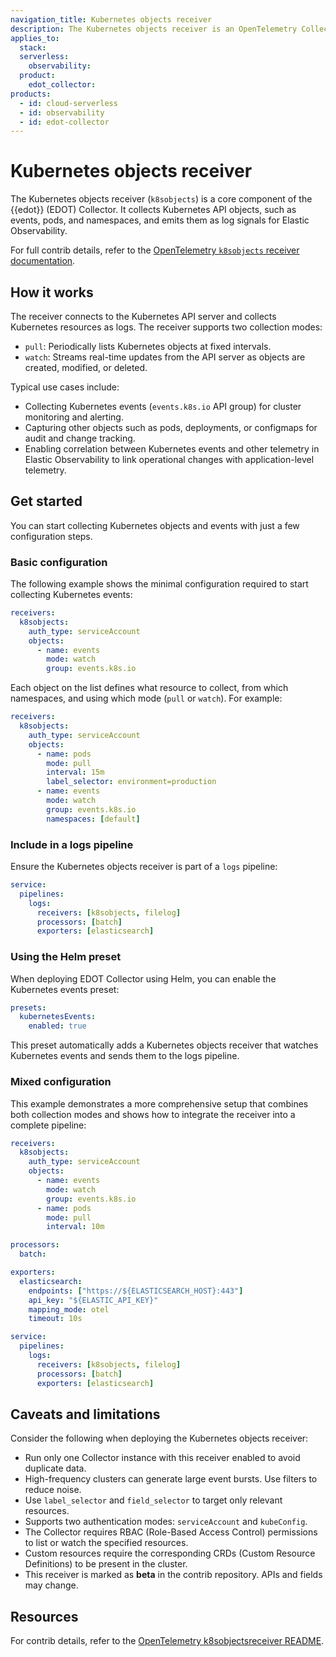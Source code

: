 ```yaml
---
navigation_title: Kubernetes objects receiver
description: The Kubernetes objects receiver is an OpenTelemetry Collector component that collects Kubernetes API objects and events for Elastic Observability through the EDOT Collector.
applies_to:
  stack:
  serverless:
    observability:
  product:
    edot_collector:
products:
  - id: cloud-serverless
  - id: observability
  - id: edot-collector
---
```


# Kubernetes objects receiver

The Kubernetes objects receiver (`k8sobjects`) is a core component of the {{edot}} (EDOT) Collector. It collects Kubernetes API objects, such as events, pods, and namespaces, and emits them as log signals for Elastic Observability.

For full contrib details, refer to the [OpenTelemetry `k8sobjects` receiver documentation](https://github.com/open-telemetry/opentelemetry-collector-contrib/tree/main/receiver/k8sobjectsreceiver).


## How it works

The receiver connects to the Kubernetes API server and collects Kubernetes resources as logs. The receiver supports two collection modes: 

* `pull`: Periodically lists Kubernetes objects at fixed intervals.
* `watch`: Streams real-time updates from the API server as objects are created, modified, or deleted.

Typical use cases include:

* Collecting Kubernetes events (`events.k8s.io` API group) for cluster monitoring and alerting.
* Capturing other objects such as pods, deployments, or configmaps for audit and change tracking.
* Enabling correlation between Kubernetes events and other telemetry in Elastic Observability to link operational changes with application-level telemetry.


## Get started

You can start collecting Kubernetes objects and events with just a few configuration steps.

### Basic configuration

The following example shows the minimal configuration required to start collecting Kubernetes events:

```yaml
receivers:
  k8sobjects:
    auth_type: serviceAccount
    objects:
      - name: events
        mode: watch
        group: events.k8s.io
```

Each object on the list defines what resource to collect, from which namespaces, and using which mode (`pull` or `watch`). For example:

```yaml
receivers:
  k8sobjects:
    auth_type: serviceAccount
    objects:
      - name: pods
        mode: pull
        interval: 15m
        label_selector: environment=production
      - name: events
        mode: watch
        group: events.k8s.io
        namespaces: [default]
```

### Include in a logs pipeline

Ensure the Kubernetes objects receiver is part of a `logs` pipeline:

```yaml
service:
  pipelines:
    logs:
      receivers: [k8sobjects, filelog]
      processors: [batch]
      exporters: [elasticsearch]
```

### Using the Helm preset

When deploying EDOT Collector using Helm, you can enable the Kubernetes events preset:

```yaml
presets:
  kubernetesEvents:
    enabled: true
```

This preset automatically adds a Kubernetes objects receiver that watches Kubernetes events and sends them to the logs pipeline.


### Mixed configuration

This example demonstrates a more comprehensive setup that combines both collection modes and shows how to integrate the receiver into a complete pipeline:

```yaml
receivers:
  k8sobjects:
    auth_type: serviceAccount
    objects:
      - name: events
        mode: watch
        group: events.k8s.io
      - name: pods
        mode: pull
        interval: 10m

processors:
  batch:

exporters:
  elasticsearch:
    endpoints: ["https://${ELASTICSEARCH_HOST}:443"]
    api_key: "${ELASTIC_API_KEY}"
    mapping_mode: otel
    timeout: 10s

service:
  pipelines:
    logs:
      receivers: [k8sobjects, filelog]
      processors: [batch]
      exporters: [elasticsearch]
```


## Caveats and limitations

Consider the following when deploying the Kubernetes objects receiver:

* Run only one Collector instance with this receiver enabled to avoid duplicate data.
* High-frequency clusters can generate large event bursts. Use filters to reduce noise.
* Use `label_selector` and `field_selector` to target only relevant resources.
* Supports two authentication modes: `serviceAccount` and `kubeConfig`.
* The Collector requires RBAC (Role-Based Access Control) permissions to list or watch the specified resources.
* Custom resources require the corresponding CRDs (Custom Resource Definitions) to be present in the cluster.
* This receiver is marked as **beta** in the contrib repository. APIs and fields may change.


## Resources

For contrib details, refer to the [OpenTelemetry k8sobjectsreceiver README](https://github.com/open-telemetry/opentelemetry-collector-contrib/tree/main/receiver/k8sobjectsreceiver).